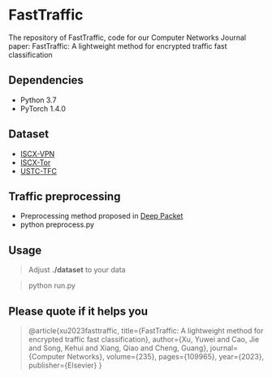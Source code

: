 # FastTraffic
The repository of FastTraffic, code for our Computer Networks Journal paper: FastTraffic: A lightweight method for encrypted traffic fast classification


## Dependencies
- Python 3.7
- PyTorch 1.4.0

## Dataset
- [ISCX-VPN](https://www.unb.ca/cic/datasets/vpn.html)
- [ISCX-Tor](https://www.unb.ca/cic/datasets/tor.html)
- [USTC-TFC](https://github.com/yungshenglu/USTC-TFC2016)
  
## Traffic preprocessing
- Preprocessing method proposed in [Deep Packet](https://github.com/munhouiani/Deep-Packet)
- python preprocess.py

## Usage 
> Adjust **./dataset** to your data

> python run.py
## Please quote if it helps you
> @article{xu2023fasttraffic,
  title={FastTraffic: A lightweight method for encrypted traffic fast classification},
  author={Xu, Yuwei and Cao, Jie and Song, Kehui and Xiang, Qiao and Cheng, Guang},
  journal={Computer Networks},
  volume={235},
  pages={109965},
  year={2023},
  publisher={Elsevier}
}




